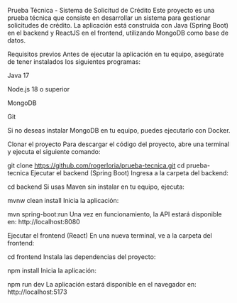 Prueba Técnica - Sistema de Solicitud de Crédito
Este proyecto es una prueba técnica que consiste en desarrollar un sistema para gestionar solicitudes de crédito.
La aplicación está construida con Java (Spring Boot) en el backend y ReactJS en el frontend, utilizando MongoDB como base de datos.

Requisitos previos
Antes de ejecutar la aplicación en tu equipo, asegúrate de tener instalados los siguientes programas:

Java 17

Node.js 18 o superior

MongoDB

Git

Si no deseas instalar MongoDB en tu equipo, puedes ejecutarlo con Docker.

Clonar el proyecto
Para descargar el código del proyecto, abre una terminal y ejecuta el siguiente comando:

git clone https://github.com/rogerloria/prueba-tecnica.git
cd prueba-tecnica
Ejecutar el backend (Spring Boot)
Ingresa a la carpeta del backend:

cd backend
Si usas Maven sin instalar en tu equipo, ejecuta:

mvnw clean install
Inicia la aplicación:

mvn spring-boot:run
Una vez en funcionamiento, la API estará disponible en:
http://localhost:8080

Ejecutar el frontend (React)
En una nueva terminal, ve a la carpeta del frontend:

cd frontend
Instala las dependencias del proyecto:

npm install
Inicia la aplicación:

npm run dev
La aplicación estará disponible en el navegador en:
http://localhost:5173

